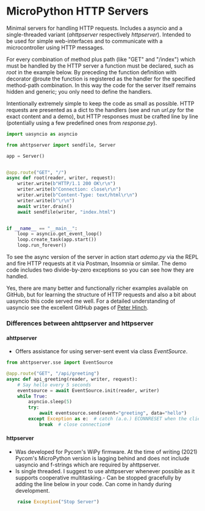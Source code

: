 # MicroPython HTTP Servers

Minimal servers for handling HTTP requests. Includes a asyncio and a single-threaded variant (*ahttpserver* respectively *httpserver*). Intended to be used for simple web-interfaces and to communicate with a microcontroller using HTTP messages.

For every combination of method plus path (like "GET" and "/index") which must be handled by the HTTP server a function must be declared, such as *root* in the example below. By preceding the function definition with decorator @route the function is registered as the handler for the specified method-path combination. In this way the code for the server itself remains hidden and generic; you only need to define the handlers.

Intentionally extremely simple to keep the code as small as possible. HTTP requests are presented as a dict to the handlers (see and run *url.py* for the exact content and a demo), but HTTP responses must be crafted line by line (potentially using a few predefined ones from *response.py*).

``` Python
import uasyncio as asyncio

from ahttpserver import sendfile, Server

app = Server()


@app.route("GET", "/")
async def root(reader, writer, request):
    writer.write(b"HTTP/1.1 200 OK\r\n")
    writer.write(b"Connection: close\r\n")
    writer.write(b"Content-Type: text/html\r\n")
    writer.write(b"\r\n")
    await writer.drain()
    await sendfile(writer, "index.html")


if __name__ == "__main__":
    loop = asyncio.get_event_loop()
    loop.create_task(app.start())
    loop.run_forever()
```
To see the async version of the server in action start *ademo.py* via the REPL and fire HTTP requests at it via Postman, Insomnia or similar. The demo code includes two divide-by-zero exceptions so you can see how they are handled.

Yes, there are many better and functionally richer examples available on GitHub, but for learning the structure of HTTP requests and also a bit about uasyncio this code served me well. For a detailed understanding of uasyncio see the excellent GitHub pages of [Peter Hinch](https://github.com/peterhinch/micropython-async/blob/master/v3/docs/TUTORIAL.md).

### Differences between ahttpserver and httpserver
#### ahttpserver
- Offers assistance for using server-sent event via class *EventSource*.
``` Python
from ahttpserver.sse import EventSource

@app.route("GET", "/api/greeting")
async def api_greeting(reader, writer, request):
    # Say hello every 5 seconds
    eventsource = await EventSource.init(reader, writer)
    while True:
        asyncio.sleep(5)
        try:
            await eventsource.send(event="greeting", data="hello")
        except Exception as e:  # catch (a.o.) ECONNRESET when the client has disappeared
            break  # close connection#
```
#### httpserver
- Was developed for Pycom's WiPy firmware. At the time of writing (2021) Pycom's MicroPython version is lagging behind and does not include uasyncio and f-strings which are required by ahttpserver.
- Is single threaded. I suggest to use ahttpserver whenever possible as it supports cooperative multitasking.- Can be stopped gracefully by adding the line below in your code. Can come in handy during development.
``` Python
    raise Exception("Stop Server")
```
